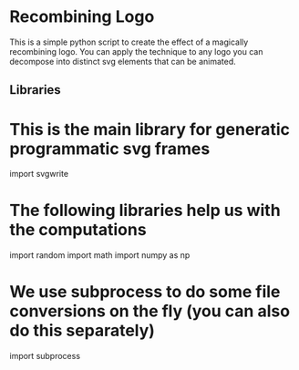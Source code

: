 # Recombining Logo

This is a simple python script to create the effect of a magically recombining logo. You can apply the technique to any logo you can decompose into distinct svg elements that can be animated. 

## Libraries


# This is the main library for generatic programmatic svg frames
import svgwrite
# The following libraries help us with the computations
import random
import math
import numpy as np
# We use subprocess to do some file conversions on the fly (you can also do this separately)
import subprocess
